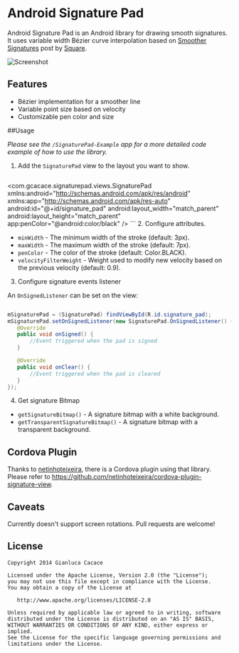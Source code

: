 Android Signature Pad
====================

Android Signature Pad is an Android library for drawing smooth signatures. It uses variable width Bézier curve interpolation based on [Smoother Signatures](http://corner.squareup.com/2012/07/smoother-signatures.html) post by [Square](https://squareup.com).

![Screenshot](https://github.com/gcacace/android-signaturepad/raw/master/header.png)

## Features
 * Bézier implementation for a smoother line
 * Variable point size based on velocity
 * Customizable pen color and size
 
##Usage

*Please see the `/SignaturePad-Example` app for a more detailed code example of how to use the library.*

1. Add the `SignaturePad` view to the layout you want to show.
    ```xml

 <com.gcacace.signaturepad.views.SignaturePad
     xmlns:android="http://schemas.android.com/apk/res/android"
     xmlns:app="http://schemas.android.com/apk/res-auto"
     android:id="@+id/signature_pad"
     android:layout_width="match_parent"
     android:layout_height="match_parent"
     app:penColor="@android:color/black"
     />
    ```
2. Configure attributes.
 * `minWidth` - The minimum width of the stroke (default: 3px).
 * `maxWidth` - The maximum width of the stroke (default: 7px).
 * `penColor` - The color of the stroke (default: Color.BLACK).
 * `velocityFilterWeight` - Weight used to modify new velocity based on the previous velocity (default: 0.9).

3. Configure signature events listener

 An `OnSignedListener` can be set on the view:
  ```java
  
 mSignaturePad = (SignaturePad) findViewById(R.id.signature_pad);
 mSignaturePad.setOnSignedListener(new SignaturePad.OnSignedListener() {
     @Override
     public void onSigned() {
         //Event triggered when the pad is signed
     }
 
     @Override
     public void onClear() {
         //Event triggered when the pad is cleared
     }
 });
  ```
 
4. Get signature Bitmap
 * `getSignatureBitmap()` - A signature bitmap with a white background.
 * `getTransparentSignatureBitmap()` - A signature bitmap with a transparent background.

## Cordova Plugin

Thanks to [netinhoteixeira](https://github.com/netinhoteixeira/), there is a Cordova plugin using that library.
Please refer to https://github.com/netinhoteixeira/cordova-plugin-signature-view.

## Caveats

Currently doesn't support screen rotations. Pull requests are welcome!

## License

    Copyright 2014 Gianluca Cacace

    Licensed under the Apache License, Version 2.0 (the "License");
    you may not use this file except in compliance with the License.
    You may obtain a copy of the License at

       http://www.apache.org/licenses/LICENSE-2.0

    Unless required by applicable law or agreed to in writing, software
    distributed under the License is distributed on an "AS IS" BASIS,
    WITHOUT WARRANTIES OR CONDITIONS OF ANY KIND, either express or implied.
    See the License for the specific language governing permissions and
    limitations under the License.
